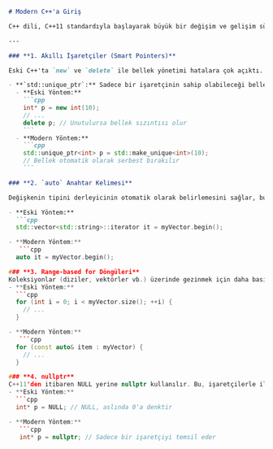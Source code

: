 ```markdown
# Modern C++'a Giriş

C++ dili, C++11 standardıyla başlayarak büyük bir değişim ve gelişim sürecine girdi. Bu bölüm, kodunuzu daha güvenli, daha kısa ve daha etkili hale getiren modern özellikleri tanıtır.

---

### **1. Akıllı İşaretçiler (Smart Pointers)**

Eski C++'ta `new` ve `delete` ile bellek yönetimi hatalara çok açıktı. Akıllı işaretçiler, bellek yönetimini otomatik hale getirir.

- **`std::unique_ptr`:** Sadece bir işaretçinin sahip olabileceği bellek bloğu için kullanılır. Bellek, işaretçi kapsam dışına çıktığında otomatik olarak serbest bırakılır.
  - **Eski Yöntem:**
    ```cpp
    int* p = new int(10);
    // ...
    delete p; // Unutulursa bellek sızıntısı olur
    ```
  - **Modern Yöntem:**
    ```cpp
    std::unique_ptr<int> p = std::make_unique<int>(10);
    // Bellek otomatik olarak serbest bırakılır
    ```

### **2. `auto` Anahtar Kelimesi**

Değişkenin tipini derleyicinin otomatik olarak belirlemesini sağlar, bu da kod yazımını hızlandırır ve okumayı kolaylaştırır.

- **Eski Yöntem:**
  ```cpp
  std::vector<std::string>::iterator it = myVector.begin();

- **Modern Yöntem:**
   ```cpp
  auto it = myVector.begin();

### **3. Range-based for Döngüleri**
Koleksiyonlar (diziler, vektörler vb.) üzerinde gezinmek için daha basit ve hatasız bir yol sunar.
- **Eski Yöntem:**
  ```cpp
  for (int i = 0; i < myVector.size(); ++i) {
    // ...
  }

- **Modern Yöntem:**
   ```cpp
  for (const auto& item : myVector) {
    // ...
  }

### **4. nullptr**
C++11'den itibaren NULL yerine nullptr kullanılır. Bu, işaretçilerle ilgili belirsizlikleri ortadan kaldırır.
- **Eski Yöntem:**
  ```cpp
  int* p = NULL; // NULL, aslında 0'a denktir

- **Modern Yöntem:**
   ```cpp
   int* p = nullptr; // Sadece bir işaretçiyi temsil eder